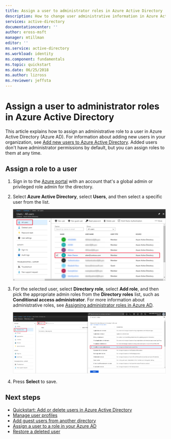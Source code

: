 ```yaml
---
title: Assign a user to administrator roles in Azure Active Directory  | Microsoft Docs
description: How to change user administrative information in Azure Active Directory
services: active-directory
documentationcenter: ''
author: eross-msft
manager: mtillman
editor: ''
ms.service: active-directory
ms.workload: identity
ms.component: fundamentals
ms.topic: quickstart
ms.date: 06/25/2018
ms.author: lizross
ms.reviewer: jeffsta
---
```


# Assign a user to administrator roles in Azure Active Directory
This article explains how to assign an administrative role to a user in Azure Active Directory (Azure AD). For information about adding new users in your organization, see [Add new users to Azure Active Directory](../add-users-azure-active-directory.md). Added users don't have administrator permissions by default, but you can assign roles to them at any time.

## Assign a role to a user
1. Sign in to the [Azure portal](https://portal.azure.com) with an account that's a global admin or privileged role admin for the directory.

2. Select **Azure Active Directory**, select **Users**, and then select a specific user from the list.

    ![Opening user management](./media/active-directory-users-assign-role-azure-portal/create-users-user-management.png)

3. For the selected user, select **Directory role**, select **Add role**, and then pick the appropriate admin roles from the **Directory roles** list, such as **Conditional access administrator**. For more information about administrative roles, see [Assigning administrator roles in Azure AD](../users-groups-roles/directory-assign-admin-roles.md). 

    ![Assigning a user to a role](./media/active-directory-users-assign-role-azure-portal/create-users-assign-role.png)

1. Press **Select** to save.

## Next steps
* [Quickstart: Add or delete users in Azure Active Directory](add-users-azure-active-directory.md)
* [Manage user profiles](active-directory-users-profile-azure-portal.md)
* [Add guest users from another directory](../b2b/what-is-b2b.md) 
* [Assign a user to a role in your Azure AD](active-directory-users-assign-role-azure-portal.md)
* [Restore a deleted user](active-directory-users-restore.md)
